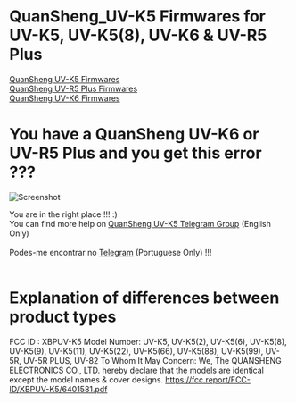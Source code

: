 # QuanSheng_UV-K5 Firmwares for UV-K5, UV-K5(8), UV-K6 & UV-R5 Plus

[QuanSheng UV-K5 Firmwares](https://github.com/spm81/Quansheng_UV-K5/tree/main/Firmware/UV-K5)<br>
[QuanSheng UV-R5 Plus Firmwares](https://github.com/spm81/Quansheng_UV-K5/tree/main/Firmware/UV-5R%20Plus)<br>
[QuanSheng UV-K6 Firmwares](https://github.com/spm81/Quansheng_UV-K5/tree/main/Firmware/UV-K6)


# You have a QuanSheng UV-K6 or UV-R5 Plus and you get this error ???
![Screenshot](https://raw.githubusercontent.com/spm81/Quansheng_UV-K5/main/photos/fwerror.jpg)

You are in the right place !!! :) <br>
You can find more help on [QuanSheng UV-K5 Telegram Group](https://t.me/quansheng_uvk5_en) (English Only)<br><br>
Podes-me encontrar no [Telegram](https://t.me/PMR446PT) (Portuguese Only) !!!<br><br>

# Explanation of differences between product types
FCC ID : XBPUV-K5
Model Number: UV-K5, UV-K5(2), UV-K5(6), UV-K5(8), UV-K5(9), UV-K5(11),
UV-K5(22), UV-K5(66), UV-K5(88), UV-K5(99), UV-5R, UV-5R PLUS, UV-82
To Whom It May Concern:
We, The QUANSHENG ELECTRONICS CO., LTD. hereby declare that the models are
identical except the model names & cover designs.
https://fcc.report/FCC-ID/XBPUV-K5/6401581.pdf

